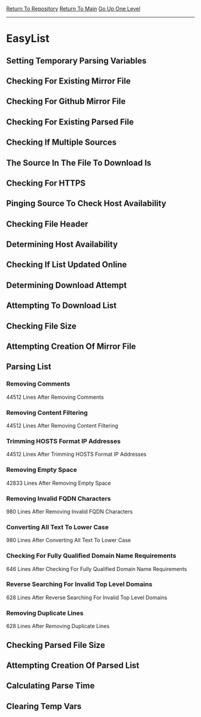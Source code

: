 [Return To Repository](https://github.com/deathbybandaid/piholeparser/)
[Return To Main](https://github.com/deathbybandaid/piholeparser/blob/master/RecentRunLogs/Mainlog.md)
[Go Up One Level](https://github.com/deathbybandaid/piholeparser/blob/master/RecentRunLogs/TopLevelScripts/30-Processing-Blacklists.md)
____________________________________
# EasyList
## Setting Temporary Parsing Variables
## Checking For Existing Mirror File
## Checking For Github Mirror File
## Checking For Existing Parsed File
## Checking If Multiple Sources
## The Source In The File To Download Is
## Checking For HTTPS
## Pinging Source To Check Host Availability
## Checking File Header
## Determining Host Availability
## Checking If List Updated Online
## Determining Download Attempt
## Attempting To Download List
## Checking File Size
## Attempting Creation Of Mirror File
## Parsing List
### Removing Comments
44512 Lines After Removing Comments
### Removing Content Filtering
44512 Lines After Removing Content Filtering
### Trimming HOSTS Format IP Addresses
44512 Lines After Trimming HOSTS Format IP Addresses
### Removing Empty Space
42833 Lines After Removing Empty Space
### Removing Invalid FQDN Characters
980 Lines After Removing Invalid FQDN Characters
### Converting All Text To Lower Case
980 Lines After Converting All Text To Lower Case
### Checking For Fully Qualified Domain Name Requirements
646 Lines After Checking For Fully Qualified Domain Name Requirements
### Reverse Searching For Invalid Top Level Domains
628 Lines After Reverse Searching For Invalid Top Level Domains
### Removing Duplicate Lines
628 Lines After Removing Duplicate Lines
## Checking Parsed File Size
## Attempting Creation Of Parsed List
## Calculating Parse Time
## Clearing Temp Vars
